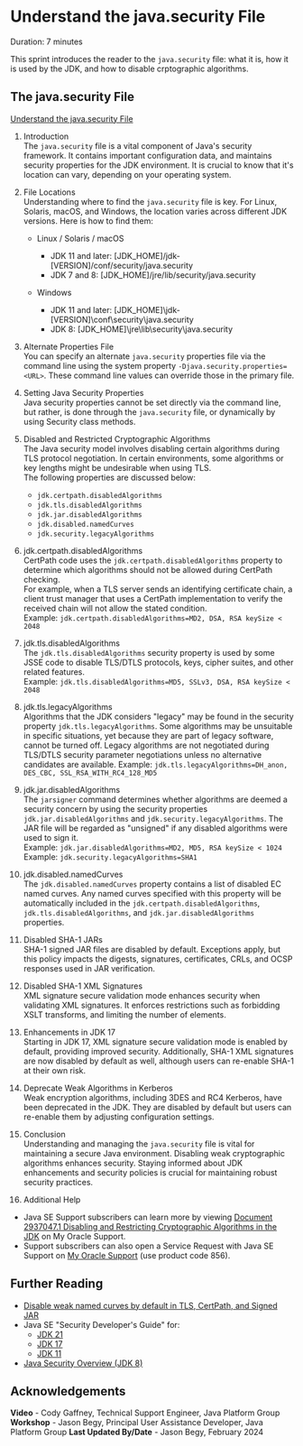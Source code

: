 # Understand the java.security File
Duration: 7 minutes

This sprint introduces the reader to the `java.security` file: what it is, how it is used by the JDK, and how to disable crptographic algorithms.

## The java.security File
[Understand the java.security File](videohub:1_twqibl5d)

1. Introduction  
The `java.security` file is a vital component of Java's security framework. It contains important configuration data, and maintains security properties for the JDK environment. It is crucial to know that it's location can vary, depending on your operating system.


2. File Locations  
Understanding where to find the `java.security` file is key. For Linux, Solaris, macOS, and Windows, the location varies across different JDK versions. Here is how to find them:

    - Linux / Solaris / macOS
        - JDK 11 and later: \[JDK_HOME\]/jdk-\[VERSION\]/conf/security/java.security
        - JDK 7 and 8: \[JDK_HOME\]/jre/lib/security/java.security

    - Windows
        - JDK 11 and later: \[JDK_HOME\]\jdk-\[VERSION]\conf\security\java.security
        - JDK 8: \[JDK_HOME\]\jre\lib\security\java.security


3. Alternate Properties File  
You can specify an alternate `java.security` properties file via the command line using the system property `-Djava.security.properties=<URL>`. These command line values can override those in the primary file.

4. Setting Java Security Properties  
Java security properties cannot be set directly via the command line, but rather, is done through the `java.security` file, or dynamically by using Security class methods.


5. Disabled and Restricted Cryptographic Algorithms  
The Java security model involves disabling certain algorithms during TLS protocol negotiation. In certain environments, some algorithms or key lengths might be undesirable when using TLS.  
The following properties are discussed below:
    - `jdk.certpath.disabledAlgorithms`
    - `jdk.tls.disabledAlgorithms`
    - `jdk.jar.disabledAlgorithms`
    - `jdk.disabled.namedCurves`
    - `jdk.security.legacyAlgorithms`


6. jdk.certpath.disabledAlgorithms  
CertPath code uses the `jdk.certpath.disabledAlgorithms` property to determine which algorithms should not be allowed during CertPath checking.  
For example, when a TLS server sends an identifying certificate chain, a client trust manager that uses a CertPath implementation to verify the received chain will not allow the stated condition.  
Example: `jdk.certpath.disabledAlgorithms=MD2, DSA, RSA keySize < 2048`


7. jdk.tls.disabledAlgorithms  
The `jdk.tls.disabledAlgorithms` security property is used by some JSSE code to disable TLS/DTLS protocols, keys, cipher suites, and other related features.  
Example: `jdk.tls.disabledAlgorithms=MD5, SSLv3, DSA, RSA keySize < 2048`

8. jdk.tls.legacyAlgorithms  
Algorithms that the JDK considers "legacy" may be found in the security property `jdk.tls.legacyAlgorithms`. Some algorithms may be unsuitable in specific situations, yet because they are part of legacy software, cannot be turned off. Legacy algorithms are not negotiated during TLS/DTLS security parameter negotiations unless no alternative candidates are available. 
Example: `jdk.tls.legacyAlgorithms=DH_anon, DES_CBC, SSL_RSA_WITH_RC4_128_MD5`

9. jdk.jar.disabledAlgorithms  
The `jarsigner` command determines whether algorithms are deemed a security concern by using the security properties `jdk.jar.disabledAlgorithms` and `jdk.security.legacyAlgorithms`. The JAR file will be regarded as "unsigned" if any disabled algorithms were used to sign it.  
Example: `jdk.jar.disabledAlgorithms=MD2, MD5, RSA keySize < 1024`  
Example: `jdk.security.legacyAlgorithms=SHA1`

10. jdk.disabled.namedCurves  
The `jdk.disabled.namedCurves` property contains a list of disabled EC named curves. Any named curves specified with this property will be automatically included in the `jdk.certpath.disabledAlgorithms`, `jdk.tls.disabledAlgorithms`, and `jdk.jar.disabledAlgorithms` properties.

11. Disabled SHA-1 JARs  
SHA-1 signed JAR files are disabled by default. Exceptions apply, but this policy impacts the digests, signatures, certificates, CRLs, and OCSP responses used in JAR verification.

12. Disabled SHA-1 XML Signatures  
XML signature secure validation mode enhances security when validating XML signatures. It enforces restrictions such as forbidding XSLT transforms, and limiting the number of elements.

13. Enhancements in JDK 17  
Starting in JDK 17, XML signature secure validation mode is enabled by default, providing improved security. Additionally, SHA-1 XML signatures are now disabled by default as well, although users can re-enable SHA-1 at their own risk.

14. Deprecate Weak Algorithms in Kerberos  
Weak encryption algorithms, including 3DES and RC4 Kerberos, have been deprecated in the JDK. They are disabled by default but users can re-enable them by adjusting configuration settings.

15. Conclusion  
Understanding and managing the `java.security` file is vital for maintaining a secure Java environment. Disabling weak cryptographic algorithms enhances security. Staying informed about JDK enhancements and security policies is crucial for maintaining robust security practices.


16. Additional Help  
- Java SE Support subscribers can learn more by viewing [Document 2937047.1 Disabling and Restricting Cryptographic Algorithms in the JDK](https://support.oracle.com/epmos/faces/DocumentDisplay?_afrLoop=472322353756120&id=2937047.1) on My Oracle Support.
- Support subscribers can also open a Service Request with Java SE Support on [My Oracle Support](https://support.oracle.com) (use product code 856).

## Further Reading
- [Disable weak named curves by default in TLS, CertPath, and Signed JAR](https://bugs.openjdk.org/browse/JDK-8235540)
- Java SE "Security Developer's Guide" for:
    - [JDK 21](https://docs.oracle.com/en/java/javase/21/security/index.html#Java-Platform%2C-Standard-Edition)
    - [JDK 17](https://docs.oracle.com/en/java/javase/17/security/index.html#Java-Platform%2C-Standard-Edition)
    - [JDK 11](https://docs.oracle.com/en/java/javase/11/security/index.html#Java-Platform%2C-Standard-Edition)
- [Java Security Overview (JDK 8)](https://docs.oracle.com/javase/8/docs/technotes/guides/security/overview/jsoverview.html)


## Acknowledgements
**Video** - Cody Gaffney, Technical Support Engineer, Java Platform Group
**Workshop** -  Jason Begy, Principal User Assistance Developer, Java Platform Group
**Last Updated By/Date** - Jason Begy,  February 2024



